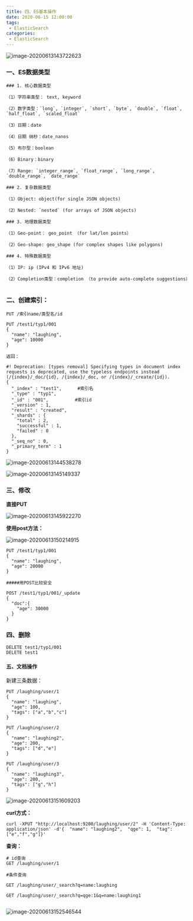 ```yaml
---
title: 四、ES基本操作
date: 2020-06-15 12:00:00
tags:
 - ElasticSearch
categories:
 - ElasticSearch
---
```



![image-20200613143722623](./image-20200613143722623.png)

### 一、ES数据类型

```
### 1. 核心数据类型

（1）字符串类型： text, keyword

（2）数字类型：`long`, `integer`, `short`, `byte`, `double`, `float`, `half_float`, `scaled_float`

（3）日期：date

（4）日期 纳秒：date_nanos

（5）布尔型：boolean

（6）Binary：binary

（7）Range: `integer_range`, `float_range`, `long_range`, `double_range`, `date_range`

### 2. 复杂数据类型

（1）Object: object(for single JSON objects)

（2）Nested: `nested` (for arrays of JSON objects)

### 3. 地理数据类型

（1）Geo-point： geo_point （for lat/lon points）

（2）Geo-shape: geo_shape (for complex shapes like polygons)

### 4. 特殊数据类型

（1）IP: ip (IPv4 和 IPv6 地址)

（2）Completion类型：completion （to provide auto-complete suggestions）


```




### 二、创建索引：

```
PUT /索引name/类型名/id

PUT /test1/typ1/001
{
  "name": "laughing",
  "age": 10000
}

返回：

#! Deprecation: [types removal] Specifying types in document index requests is deprecated, use the typeless endpoints instead (/{index}/_doc/{id}, /{index}/_doc, or /{index}/_create/{id}).
{
  "_index" : "test1",      #索引名
  "_type" : "typ1",
  "_id" : "001",		  #索引id
  "_version" : 1,
  "result" : "created",
  "_shards" : {
    "total" : 2,
    "successful" : 1,
    "failed" : 0
  },
  "_seq_no" : 0,
  "_primary_term" : 1
}

```

![image-20200613144538278](./image-20200613144538278.png)



![image-20200613145149337](./image-20200613145149337.png)





### 三、修改

**直接PUT**



![image-20200613145922270](./image-20200613145922270.png)



**使用post方法：**

![image-20200613150214915](./image-20200613150214915.png)



```
PUT /test1/typ1/001
{
  "name": "laughing",
  "age": 20000
}

#####用POST比较安全

POST /test1/typ1/001/_update
{
  "doc":{
    "age": 30000
  }
}

```



### 四、删除

```
DELETE test1/typ1/001
DELETE test1
```



#### 五、文档操作

新建三条数据：

```
PUT /laughing/user/1
{
  "name": "laughing",
  "age": 100,
  "tags": ["a","b","c"]
}

PUT /laughing/user/2
{
  "name": "laughing2",
  "age": 200,
  "tags": ["d","e"]
}

PUT /laughing/user/3
{
  "name": "laughing3",
  "age": 200,
  "tags": ["g","h"]
}
```

![image-20200613151609203](./image-20200613151609203.png)



**curl方式：**

```
curl -XPUT "http://localhost:9200/laughing/user/2" -H 'Content-Type: application/json' -d'{  "name": "laughing2",  "qge": 1,  "tag": ["e","f","g"]}'
```





**查询：**

```
# id查询
GET /laughing/user/1

#条件查询

GET /laughing/user/_search?q=name:laughing

GET /laughing/user/_search?q=qge:1&q=name:laughing1


```



![image-20200613152546544](./image-20200613152546544.png)


























